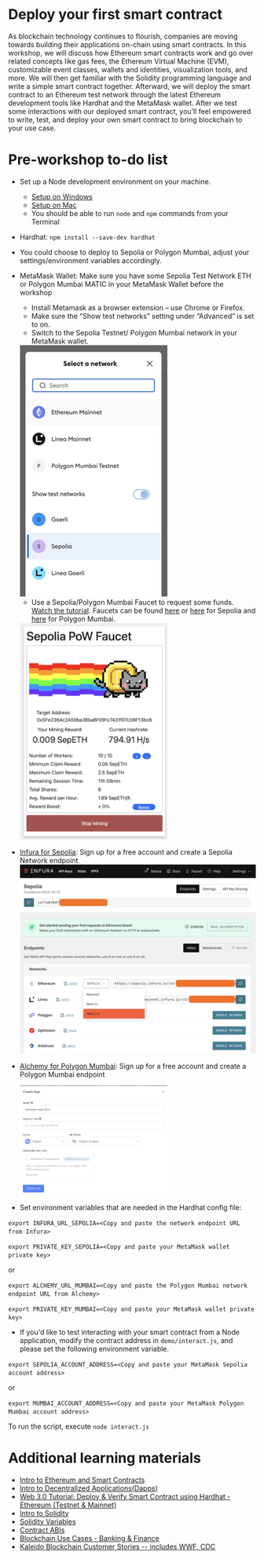 # Deploy your first smart contract

As blockchain technology continues to flourish, companies are moving towards building their applications on-chain using smart contracts. In this workshop, we will discuss how Ethereum smart contracts work and go over related concepts like gas fees, the Ethereum Virtual Machine (EVM), customizable event classes, wallets and identities, visualization tools, and more. We will then get familiar with the Solidity programming language and write a simple smart contract together. Afterward, we will deploy the smart contract to an Ethereum test network through the latest Ethereum development tools like Hardhat and the MetaMask wallet. After we test some interactions with our deployed smart contract, you’ll feel empowered to write, test, and deploy your own smart contract to bring blockchain to your use case.

# Pre-workshop to-do list

- Set up a Node development environment on your machine. 
  * [Setup on Windows](https://docs.microsoft.com/en-us/windows/dev-environment/javascript/nodejs-on-windows)
  * [Setup on Mac](https://progate.com/docs/nodejs-env)
  * You should be able to run `node` and `npm` commands from your Terminal
- Hardhat: `npm install --save-dev hardhat`
- You could choose to deploy to Sepolia or Polygon Mumbai, adjust your settings/environment variables accordingly.
- MetaMask Wallet: Make sure you have some Sepolia Test Network ETH or Polygon Mumbai MATIC in your MetaMask Wallet before the workshop
  * Install Metamask as a browser extension – use Chrome or Firefox. 
  * Make sure the “Show test networks” setting under “Advanced” is set to on.  
  * Switch to the Sepolia Testnet/ Polygon Mumbai network in your MetaMask wallet. 
  
  <img src="screenshots/showTestNetworks.png" width="300">

  * Use a Sepolia/Polygon Mumbai Faucet to request some funds. [Watch the tutorial](https://www.youtube.com/watch?v=WkojkWkVdZY). Faucets can be found [here](https://www.infura.io/faucet/sepolia) or [here](https://sepolia-faucet.pk910.de/) for Sepolia and [here](https://faucet.polygon.technology/) for Polygon Mumbai.
  
  <img src="screenshots/sepoliaPowFaucet.png" width="300">
- [Infura for Sepolia](https://infura.io/login): Sign up for a free account and create a Sepolia Network endpoint  
  <img src="screenshots/infura.png" width="800">
- [Alchemy for Polygon Mumbai](https://alchemy.com): Sign up for a free account and create a Polygon Mumbai endpoint
  
  <img src="screenshots/polygonmumbairpc.png" width="300">
  
- Set environment variables that are needed in the Hardhat config file:

```export INFURA_URL_SEPOLIA=<Copy and paste the network endpoint URL from Infura>```

```export PRIVATE_KEY_SEPOLIA=<Copy and paste your MetaMask wallet private key>```

or

```export ALCHEMY_URL_MUMBAI=<Copy and paste the Polygon Mumbai network endpoint URL from Alchemy>```

```export PRIVATE_KEY_MUMBAI=<Copy and paste your MetaMask wallet private key>```

- If you'd like to test interacting with your smart contract from a Node application, modify the contract address in `demo/interact.js`, and please set the following environment variable.

```export SEPOLIA_ACCOUNT_ADDRESS=<Copy and paste your MetaMask Sepolia account address>```

or

```export MUMBAI_ACCOUNT_ADDRESS=<Copy and paste your MetaMask Polygon Mumbai account address>```


To run the script, execute ```node interact.js```


# Additional learning materials
- [Intro to Ethereum and Smart Contracts](https://ethereum.org/en/developers/docs/intro-to-ethereum/)
- [Intro to Decentralized Applications(Dapps)](https://ethereum.org/en/developers/docs/dapps/)
- [Web 3.0 Tutorial: Deploy & Verify Smart Contract using Hardhat - Ethereum (Testnet & Mainnet)](https://www.youtube.com/watch?v=0cIkcFspdaE)
- [Intro to Solidity](https://www.geeksforgeeks.org/introduction-to-solidity/)
- [Solidity Variables](https://www.tutorialspoint.com/solidity/solidity_variables.htm)
- [Contract ABIs](https://docs.soliditylang.org/en/v0.5.3/abi-spec.html)
- [Blockchain Use Cases - Banking & Finance](https://www.kaleido.io/industries/banking-and-finance)
- [Kaleido Blockchain Customer Stories -- includes WWF, CDC](https://www.kaleido.io/customer-stories)
